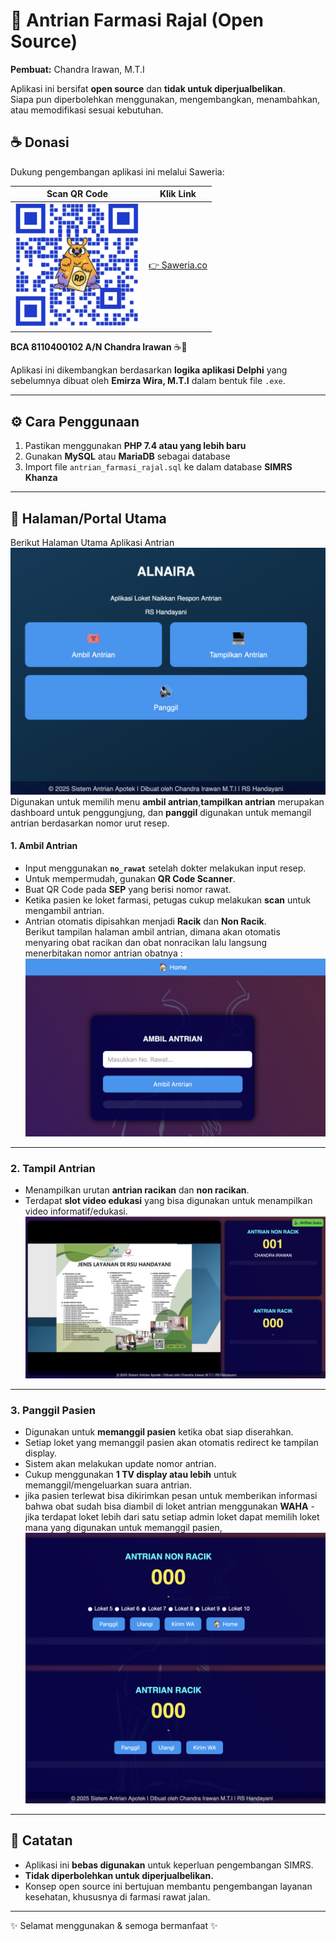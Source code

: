 # 📌 Antrian Farmasi Rajal (Open Source)

**Pembuat:** Chandra Irawan, M.T.I  

Aplikasi ini bersifat **open source** dan **tidak untuk diperjualbelikan**.  
Siapa pun diperbolehkan menggunakan, mengembangkan, menambahkan, atau memodifikasi sesuai kebutuhan.  

## ☕ Donasi
Dukung pengembangan aplikasi ini melalui Saweria:  

| Scan QR Code | Klik Link |
|--------------|-----------|
| <img src="./tutorial/qrsaweria.png" alt="QR Saweria" width="200"/> | [👉 Saweria.co](https://saweria.co/KumbangKobum) | 
**BCA 8110400102 A/N Chandra Irawan** ☕🙏  

Aplikasi ini dikembangkan berdasarkan **logika aplikasi Delphi** yang sebelumnya dibuat oleh **Emirza Wira, M.T.I** dalam bentuk file `.exe`.

---

## ⚙️ Cara Penggunaan

1. Pastikan menggunakan **PHP 7.4 atau yang lebih baru**  
2. Gunakan **MySQL** atau **MariaDB** sebagai database  
3. Import file `antrian_farmasi_rajal.sql` ke dalam database **SIMRS Khanza**  

---

## 📂 Halaman/Portal Utama
Berikut Halaman Utama Aplikasi Antrian
![Halaman Utama](./tutorial/halamanutama.png)
Digunakan untuk memilih menu **ambil antrian**,**tampilkan antrian** merupakan dashboard untuk penggungjung, dan **panggil** digunakan untuk memangil antrian berdasarkan nomor urut resep.
#### 1. Ambil Antrian
- Input menggunakan **`no_rawat`** setelah dokter melakukan input resep.  
- Untuk mempermudah, gunakan **QR Code Scanner**.  
- Buat QR Code pada **SEP** yang berisi nomor rawat.  
- Ketika pasien ke loket farmasi, petugas cukup melakukan **scan** untuk mengambil antrian.  
- Antrian otomatis dipisahkan menjadi **Racik** dan **Non Racik**.  
Berikut tampilan halaman ambil antrian, dimana akan otomatis menyaring obat racikan dan obat nonracikan lalu langsung menerbitakan nomor antrian obatnya :
![Halaman Utama](./tutorial/ambilantrian.png)
---


### 2. **Tampil Antrian**
- Menampilkan urutan **antrian racikan** dan **non racikan**.  
- Terdapat **slot video edukasi** yang bisa digunakan untuk menampilkan video informatif/edukasi.  
![Dashboard Antrian](./tutorial/dashboardantrian.png)

---

### 3. **Panggil Pasien**
- Digunakan untuk **memanggil pasien** ketika obat siap diserahkan.  
- Setiap loket yang memanggil pasien akan otomatis redirect ke tampilan display.  
- Sistem akan melakukan update nomor antrian.  
- Cukup menggunakan **1 TV display atau lebih** untuk memanggil/mengeluarkan suara antrian.
- jika pasien terlewat bisa dikirimkan pesan untuk memberikan informasi bahwa obat sudah bisa diambil di loket antrian menggunakan **WAHA**
-jika terdapat loket lebih dari satu setiap admin loket dapat memilih loket mana yang digunakan untuk memanggil pasien,
![Panggil Antrian](./tutorial/panggilantrian.png )

---

## 📜 Catatan
- Aplikasi ini **bebas digunakan** untuk keperluan pengembangan SIMRS.  
- **Tidak diperbolehkan untuk diperjualbelikan.**  
- Konsep open source ini bertujuan membantu pengembangan layanan kesehatan, khususnya di farmasi rawat jalan.  

---

✨ Selamat menggunakan & semoga bermanfaat ✨